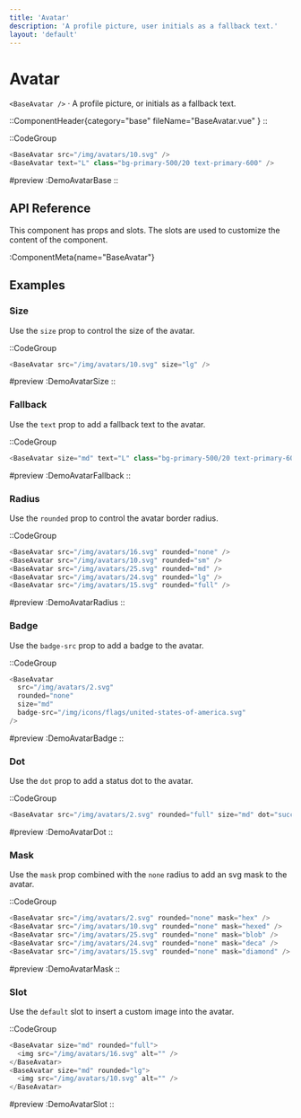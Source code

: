 ```yaml
---
title: 'Avatar'
description: 'A profile picture, user initials as a fallback text.'
layout: 'default'
---
```


# Avatar

`<BaseAvatar />` · A profile picture, or initials as a fallback text.

::ComponentHeader{category="base" fileName="BaseAvatar.vue" }
::

::CodeGroup

```js [DemoAvatarBase.vue]
<BaseAvatar src="/img/avatars/10.svg" />
<BaseAvatar text="L" class="bg-primary-500/20 text-primary-600" />
```

#preview
:DemoAvatarBase
::

## API Reference

This component has props and slots. The slots are used to customize the content of the component.

:ComponentMeta{name="BaseAvatar"}

## Examples

### Size

Use the `size` prop to control the size of the avatar.

::CodeGroup

```js [DemoAvatarSize.vue]
<BaseAvatar src="/img/avatars/10.svg" size="lg" />
```

#preview
:DemoAvatarSize
::

### Fallback

Use the `text` prop to add a fallback text to the avatar.

::CodeGroup

```js [DemoAvatarFallback.vue]
<BaseAvatar size="md" text="L" class="bg-primary-500/20 text-primary-600" />
```

#preview
:DemoAvatarFallback
::

### Radius

Use the `rounded` prop to control the avatar border radius.

::CodeGroup

```js [DemoAvatarRadius.vue]
<BaseAvatar src="/img/avatars/16.svg" rounded="none" />
<BaseAvatar src="/img/avatars/10.svg" rounded="sm" />
<BaseAvatar src="/img/avatars/25.svg" rounded="md" />
<BaseAvatar src="/img/avatars/24.svg" rounded="lg" />
<BaseAvatar src="/img/avatars/15.svg" rounded="full" />
```

#preview
:DemoAvatarRadius
::

### Badge

Use the `badge-src` prop to add a badge to the avatar.

::CodeGroup

```js [DemoAvatarBadge.vue]
<BaseAvatar 
  src="/img/avatars/2.svg" 
  rounded="none" 
  size="md" 
  badge-src="/img/icons/flags/united-states-of-america.svg" 
/>
```

#preview
:DemoAvatarBadge
::

### Dot

Use the `dot` prop to add a status dot to the avatar.

::CodeGroup

```js [DemoAvatarDot.vue]
<BaseAvatar src="/img/avatars/2.svg" rounded="full" size="md" dot="success" />
```

#preview
:DemoAvatarDot
::

### Mask

Use the `mask` prop combined with the `none` radius to add an svg mask to the avatar.

::CodeGroup

```js [DemoAvatarMask.vue]
<BaseAvatar src="/img/avatars/2.svg" rounded="none" mask="hex" />
<BaseAvatar src="/img/avatars/10.svg" rounded="none" mask="hexed" />
<BaseAvatar src="/img/avatars/25.svg" rounded="none" mask="blob" />
<BaseAvatar src="/img/avatars/24.svg" rounded="none" mask="deca" />
<BaseAvatar src="/img/avatars/15.svg" rounded="none" mask="diamond" />
```

#preview
:DemoAvatarMask
::

### Slot

Use the `default` slot to insert a custom image into the avatar.

::CodeGroup

```js [DemoAvatarSlot.vue]
<BaseAvatar size="md" rounded="full">
  <img src="/img/avatars/16.svg" alt="" />
</BaseAvatar>
<BaseAvatar size="md" rounded="lg">
  <img src="/img/avatars/10.svg" alt="" />
</BaseAvatar>
```

#preview
:DemoAvatarSlot
::

